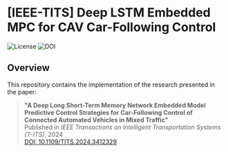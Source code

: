 # [IEEE-TITS] Deep LSTM Embedded MPC for CAV Car-Following Control

![License](https://img.shields.io/badge/license-MIT-blue.svg)
![DOI](https://img.shields.io/badge/DOI-10.1109/TITS.2024.3412329-green)

## Overview

This repository contains the implementation of the research presented in the paper:

> **"A Deep Long Short-Term Memory Network Embedded Model Predictive Control Strategies for Car-Following Control of Connected Automated Vehicles in Mixed Traffic"**  
> Published in *IEEE Transactions on Intelligent Transportation Systems (T-ITS)*, 2024  
> [DOI: 10.1109/TITS.2024.3412329](https://doi.org/10.1109/TITS.2024.3412329)

